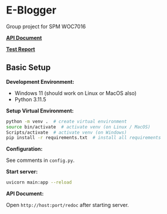 # E-Blogger
Group project for SPM WOC7016

**[API Document](http://207.148.69.162:10989/redoc#operation/get_all_blogs_api_v1_blog_all_get)**

**[Test Report](http://207.148.69.162:10989/static/Smoke%20Test%20Report.pdf)**

## Basic Setup

**Development Environment:**
- Windows 11 (should work on Linux or MacOS also)
- Python 3.11.5 

**Setup Virtual Environment:**
```bash
python -m venv .  # create virtual environment
source bin/activate  # activate venv (on Linux / MacOS)
Scripts/activate  # activate venv (on Windows)
pip install -r requirements.txt  # install all requirements 
```

**Configuration:**

See comments in `config.py`.

**Start server:**
```bash
uvicorn main:app --reload
```

**API Document:**

Open `http://host:port/redoc` after starting server. 
